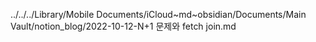 ../../../Library/Mobile Documents/iCloud~md~obsidian/Documents/Main Vault/notion_blog/2022-10-12-N+1 문제와 fetch join.md